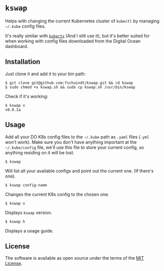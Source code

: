 # `kswap`
Helps with changing the current Kubernetes cluster of `kubectl` by managing `~/.kube` config files.

It's really similar with [`kubectx`](https://github.com/ahmetb/kubectx) (And I still use it), but it's better suited for when working with config files downloaded from the Digital Ocean dashboard.

## Installation

Just clone it and add it to your bin path:
```
$ git clone git@github.com:fschuindt/kswap.git && cd kswap
$ sudo chmod +x kswap.sh && sudo cp kswap.sh /usr/bin/kswap
```

Check if it's working:
```
$ kswap v
v0.0.1a
```

## Usage
Add all your DO K8s config files to the `~/.kube` path as `.yaml` files (`.yml` won't work). Make sure you don't have anything important at the `~/.kube/config` file, we'll use this file to store your current config, so anything residing on it will be lost.

```
$ kswap
```
Will list all your available configs and point out the current one. (If there's one).

```
$ kswap config-name
```
Changes the current K8s config to the chosen one.

```
$ kswap v
```
Displays `kswap` version.

```
$ kswap h
```
Displays a usage guide.

## License
The software is available as open source under the terms of the [MIT License](https://opensource.org/licenses/MIT).

